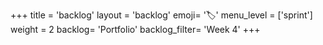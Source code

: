 +++
title = 'backlog'
layout = 'backlog'
emoji= '🏷️'
menu_level = ['sprint']
weight = 2
backlog= 'Portfolio'
backlog_filter= 'Week 4'
+++
